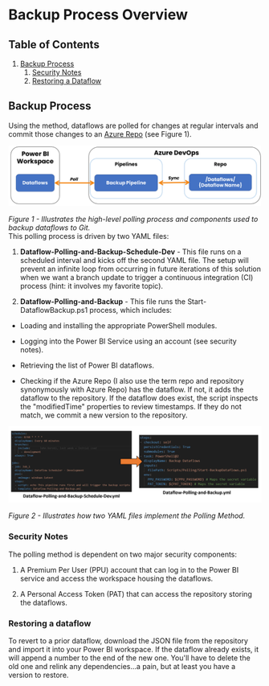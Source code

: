 # Backup Process Overview

## Table of Contents

1. [Backup Process](#backup-process)
    1. [Security Notes](#security-notes)
    1. [Restoring a Dataflow](#restoring-a-dataflow)

## Backup Process

Using the method, dataflows are polled for changes at regular intervals and commit those changes to an <a href="https://learn.microsoft.com/en-us/azure/devops/repos/get-started/what-is-repos?view=azure-devops" target="_blank">Azure Repo</a> (see Figure 1).

![Figure 1](./images/backup-process.png)

*Figure 1 - Illustrates the high-level polling process and components used to backup dataflows to Git.*
<br/>
This polling process is driven by two YAML files:

1) **Dataflow-Polling-and-Backup-Schedule-Dev** - This file runs on a scheduled interval and kicks off the second YAML file. The setup will prevent an infinite loop from occurring in future iterations of this solution when we want a branch update to trigger a continuous integration (CI) process (hint: it involves my favorite topic).

2) **Dataflow-Polling-and-Backup** - This file runs the Start-DataflowBackup.ps1 process, which includes:

-   Loading and installing the appropriate PowerShell modules.

-   Logging into the Power BI Service using an account (see security notes).

-   Retrieving the list of Power BI dataflows.

-   Checking if the Azure Repo (I also use the term repo and repository synonymously with Azure Repo) has the dataflow. If not, it adds the dataflow to the repository. If the dataflow does exist, the script inspects the "modifiedTime" properties to review timestamps. If they do not match, we commit a new version to the repository.

![Figure 2](./images/yaml.png)

*Figure 2 - Illustrates how two YAML files implement the Polling Method.*

### Security Notes

The polling method is dependent on two major security components:

1) A Premium Per User (PPU) account that can log in to the Power BI service and access the workspace housing the dataflows.

2) A Personal Access Token (PAT) that can access the repository storing the dataflows.

### Restoring a dataflow

To revert to a prior dataflow, download the JSON file from the repository and import it into your Power BI workspace. If the dataflow already exists, it will append a number to the end of the new one. You'll have to delete the old one and relink any dependencies...a pain, but at least you have a version to restore.